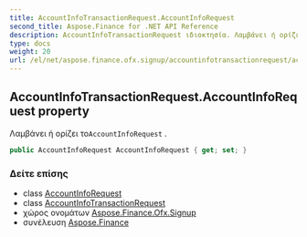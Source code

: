 ```yaml
---
title: AccountInfoTransactionRequest.AccountInfoRequest
second_title: Aspose.Finance for .NET API Reference
description: AccountInfoTransactionRequest ιδιοκτησία. Λαμβάνει ή ορίζει τοAccountInfoRequest .
type: docs
weight: 20
url: /el/net/aspose.finance.ofx.signup/accountinfotransactionrequest/accountinforequest/
---
```

## AccountInfoTransactionRequest.AccountInfoRequest property

Λαμβάνει ή ορίζει το`AccountInfoRequest` .

```csharp
public AccountInfoRequest AccountInfoRequest { get; set; }
```

### Δείτε επίσης

* class [AccountInfoRequest](../../../aspose.finance.ofx/accountinforequest/)
* class [AccountInfoTransactionRequest](../)
* χώρος ονομάτων [Aspose.Finance.Ofx.Signup](../../accountinfotransactionrequest/)
* συνέλευση [Aspose.Finance](../../../)


